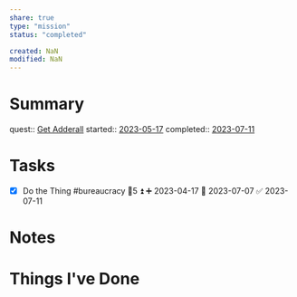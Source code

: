 ```yaml
---
share: true
type: "mission"
status: "completed"

created: NaN 
modified: NaN
---
```

 
# Summary
quest:: [Get Adderall](./Get%20Adderall.md)
started:: [2023-05-17](./2023-05-17.md)
completed:: [2023-07-11](./2023-07-11.md)
# Tasks
- [x] Do the Thing #bureaucracy  🥄5 ⏫ ➕ 2023-04-17 🛫 2023-07-07 ✅ 2023-07-11

# Notes

# Things I've Done